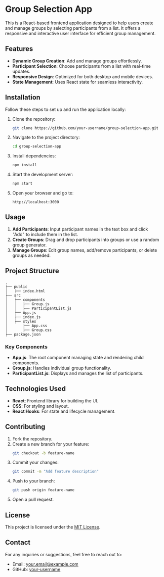 # Group Selection App

This is a React-based frontend application designed to help users create and manage groups by selecting participants from a list. It offers a responsive and interactive user interface for efficient group management.

## Features

- **Dynamic Group Creation**: Add and manage groups effortlessly.
- **Participant Selection**: Choose participants from a list with real-time updates.
- **Responsive Design**: Optimized for both desktop and mobile devices.
- **State Management**: Uses React state for seamless interactivity.

## Installation

Follow these steps to set up and run the application locally:

1. Clone the repository:
   ```bash
   git clone https://github.com/your-username/group-selection-app.git
   ```

2. Navigate to the project directory:
   ```bash
   cd group-selection-app
   ```

3. Install dependencies:
   ```bash
   npm install
   ```

4. Start the development server:
   ```bash
   npm start
   ```

5. Open your browser and go to:
   ```
   http://localhost:3000
   ```

## Usage

1. **Add Participants**: Input participant names in the text box and click "Add" to include them in the list.
2. **Create Groups**: Drag and drop participants into groups or use a random group generator.
3. **Manage Groups**: Edit group names, add/remove participants, or delete groups as needed.

## Project Structure

```
.
├── public
│   ├── index.html
├── src
│   ├── components
│   │   ├── Group.js
│   │   ├── ParticipantList.js
│   ├── App.js
│   ├── index.js
│   ├── styles
│       ├── App.css
│       ├── Group.css
├── package.json
```

### Key Components
- **App.js**: The root component managing state and rendering child components.
- **Group.js**: Handles individual group functionality.
- **ParticipantList.js**: Displays and manages the list of participants.

## Technologies Used

- **React**: Frontend library for building the UI.
- **CSS**: For styling and layout.
- **React Hooks**: For state and lifecycle management.

## Contributing

1. Fork the repository.
2. Create a new branch for your feature:
   ```bash
   git checkout -b feature-name
   ```
3. Commit your changes:
   ```bash
   git commit -m "Add feature description"
   ```
4. Push to your branch:
   ```bash
   git push origin feature-name
   ```
5. Open a pull request.

## License

This project is licensed under the [MIT License](LICENSE).

## Contact

For any inquiries or suggestions, feel free to reach out to:
- Email: your.email@example.com
- GitHub: [your-username](https://github.com/your-username)
